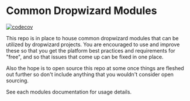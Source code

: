 Common Dropwizard Modules
=========================

[![codecov](https://codecov.io/gh/SmartThingsOSS/dropwizard-common/branch/master/graph/badge.svg)](https://codecov.io/gh/SmartThingsOSS/dropwizard-common)

This repo is in place to house common dropwizard modules that can be utilized by
dropwizard projects. You are encouraged to use and improve these so that you get
the platform best practices and requirements for "free", and so that issues that
come up can be fixed in one place.

Also the hope is to open source this repo at some once things are fleshed out
further so don't include anything that you wouldn't consider open sourcing.

See each modules documentation for usage details.
